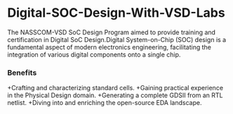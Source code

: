 # Digital-SOC-Design-With-VSD-Labs
The NASSCOM-VSD SoC Design Program aimed to provide training and certification in Digital SoC Design.Digital System-on-Chip (SOC) design is a fundamental aspect of modern electronics engineering, facilitating the integration of various digital components onto a single chip.
### Benefits
+Crafting and characterizing standard cells.
+Gaining practical experience in the Physical Design domain.
+Generating a complete GDSII from an RTL netlist.
+Diving into and enriching the open-source EDA landscape.


